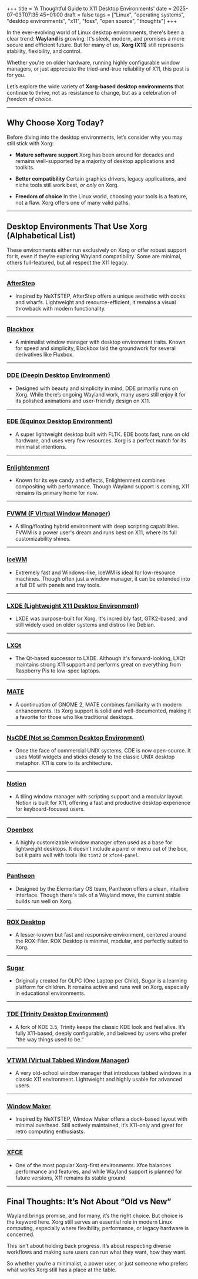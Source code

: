 +++
title = 'A Thoughtful Guide to X11 Desktop Environments'
date = 2025-07-03T07:35:45+01:00
draft = false
tags = ["Linux", "operating systems", "desktop environments", "x11", "foss", "open source", "thoughts"]
+++

In the ever-evolving world of Linux desktop environments, there's been a clear trend: **Wayland** is growing. It's sleek, modern, and promises a more secure and efficient future. But for many of us, **Xorg (X11)** still represents stability, flexibility, and control.

Whether you're on older hardware, running highly configurable window managers, or just appreciate the tried-and-true reliability of X11, this post is for you.

Let’s explore the wide variety of **Xorg-based desktop environments** that continue to thrive, not as resistance to change, but as a celebration of *freedom of choice*.

---

## Why Choose Xorg Today?

Before diving into the desktop environments, let’s consider why you may still stick with Xorg:

+ **Mature software support**
  Xorg has been around for decades and remains well-supported by a majority of desktop applications and toolkits.

+ **Better compatibility**
  Certain graphics drivers, legacy applications, and niche tools still work best, *or only* on Xorg.

+ **Freedom of choice**
  In the Linux world, choosing your tools is a feature, not a flaw. Xorg offers one of many valid paths.

---

## Desktop Environments That Use Xorg (Alphabetical List)

These environments either run exclusively on Xorg or offer robust support for it, even if they’re exploring Wayland compatibility. Some are minimal, others full-featured, but all respect the X11 legacy.

---

### **[AfterStep](http://www.afterstep.org/)**

+ Inspired by NeXTSTEP, AfterStep offers a unique aesthetic with docks and wharfs. Lightweight and resource-efficient, it remains a visual throwback with modern functionality.

---

### **[Blackbox](https://wiki.archlinux.org/title/Blackbox)**

+ A minimalist window manager with desktop environment traits. Known for speed and simplicity, Blackbox laid the groundwork for several derivatives like Fluxbox.

---

### **[DDE (Deepin Desktop Environment)](https://www.deepin.org/en/dde/)**

+ Designed with beauty and simplicity in mind, DDE primarily runs on Xorg. While there’s ongoing Wayland work, many users still enjoy it for its polished animations and user-friendly design on X11.

---

### **[EDE (Equinox Desktop Environment)](https://edeproject.org/)**

+ A super lightweight desktop built with FLTK. EDE boots fast, runs on old hardware, and uses very few resources. Xorg is a perfect match for its minimalist intentions.

---

### **[Enlightenment](https://www.enlightenment.org/)**

+ Known for its eye candy and effects, Enlightenment combines compositing with performance. Though Wayland support is coming, X11 remains its primary home for now.

---

### **[FVWM (F Virtual Window Manager)](https://www.fvwm.org/)**

+ A tiling/floating hybrid environment with deep scripting capabilities. FVWM is a power user's dream and runs best on X11, where its full customizability shines.

---

### **[IceWM](https://ice-wm.org/)**

+ Extremely fast and Windows-like, IceWM is ideal for low-resource machines. Though often just a window manager, it can be extended into a full DE with panels and tray tools.

---

### **[LXDE (Lightweight X11 Desktop Environment)](http://www.lxde.org/)**

+ LXDE was purpose-built for Xorg. It's incredibly fast, GTK2-based, and still widely used on older systems and distros like Debian.

---

### **[LXQt](https://lxqt-project.org/)**

+ The Qt-based successor to LXDE. Although it's forward-looking, LXQt maintains strong X11 support and performs great on everything from Raspberry Pis to low-spec laptops.

---

### **[MATE](https://mate-desktop.org/)**

+ A continuation of GNOME 2, MATE combines familiarity with modern enhancements. Its Xorg support is solid and well-documented, making it a favorite for those who like traditional desktops.

---

### **[NsCDE (Not so Common Desktop Environment)](https://github.com/NsCDE/NsCDE)**

+ Once the face of commercial UNIX systems, CDE is now open-source. It uses Motif widgets and sticks closely to the classic UNIX desktop metaphor. X11 is core to its architecture.

----

### **[Notion](https://notionwm.net/)**

+ A tiling window manager with scripting support and a modular layout. Notion is built for X11, offering a fast and productive desktop experience for keyboard-focused users.

---

### **[Openbox](https://openbox.org/)**

+ A highly customizable window manager often used as a base for lightweight desktops. It doesn’t include a panel or menu out of the box, but it pairs well with tools like `tint2` or `xfce4-panel`.

---

### **[Pantheon](https://wiki.archlinux.org/title/Pantheon)**

+ Designed by the Elementary OS team, Pantheon offers a clean, intuitive interface. Though there's talk of a Wayland move, the current stable builds run well on Xorg.

---

### **[ROX Desktop](https://rox.sourceforge.net/desktop/)**

+ A lesser-known but fast and responsive environment, centered around the ROX-Filer. ROX Desktop is minimal, modular, and perfectly suited to Xorg.

---

### **[Sugar](https://www.sugarlabs.org/)**

+ Originally created for OLPC (One Laptop per Child), Sugar is a learning platform for children. It remains active and runs well on Xorg, especially in educational environments.

---

### **[TDE (Trinity Desktop Environment)](https://www.trinitydesktop.org/)**

+ A fork of KDE 3.5, Trinity keeps the classic KDE look and feel alive. It’s fully X11-based, deeply configurable, and beloved by users who prefer “the way things used to be.”

---

### **[VTWM (Virtual Tabbed Window Manager)](http://www.vtwm.org/)**

+ A very old-school window manager that introduces tabbed windows in a classic X11 environment. Lightweight and highly usable for advanced users.

---

### **[Window Maker](https://www.windowmaker.org/)**

+ Inspired by NeXTSTEP, Window Maker offers a dock-based layout with minimal overhead. Still actively maintained, it’s X11-only and great for retro computing enthusiasts.

---

### **[XFCE](https://www.xfce.org/)**

+ One of the most popular Xorg-first environments. Xfce balances performance and features, and while Wayland support is planned for future versions, X11 remains its stable ground.

---

## Final Thoughts: It’s Not About “Old vs New”

Wayland brings promise, and for many, it’s the right choice. But choice is the keyword here. Xorg still serves an essential role in modern Linux computing, especially where flexibility, performance, or legacy hardware is concerned.

This isn’t about holding back progress. It’s about respecting diverse workflows and making sure users can run what they want, how they want.

So whether you’re a minimalist, a power user, or just someone who prefers what works Xorg still has a place at the table.

